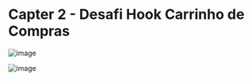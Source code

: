 # Capter 2 - Desafi Hook Carrinho de Compras

![image](https://user-images.githubusercontent.com/89926211/147604978-15b1f2da-1df8-40e1-94f4-0c75ca6a710a.png)

![image](https://user-images.githubusercontent.com/89926211/147605090-0c36356f-82c5-49af-a86c-d1dd529e69c9.png)

